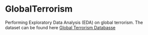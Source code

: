 # GlobalTerrorism
Performing Exploratory Data Analysis (EDA) on global terrorism. The dataset can be found here [Global Terrorism Databasse](https://www.kaggle.com/START-UMD/gtd)

